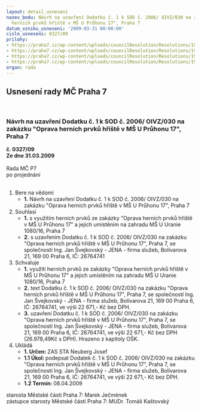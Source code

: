 ```yaml
---
layout: detail_usneseni
nazev_bodu: Návrh na uzavření Dodatku č. 1 k SOD č. 2006/ OIVZ/030 na zakázku "Oprava
  herních prvků hřiště v MŠ U Průhonu 17", Praha 7
datum_vzniku_usneseni: '2009-03-31 00:00:00'
cislo_usneseni: 0327/09
prilohy:
- https://praha7.cz/wp-content/uploads/councilResolution/Resolutions/19088/17-dodatek-n%c3%a1vrh.doc
- https://praha7.cz/wp-content/uploads/councilResolution/Resolutions/19088/17-pim0001.jpg
- https://praha7.cz/wp-content/uploads/councilResolution/Resolutions/19088/17-pim0002.jpg
- https://praha7.cz/wp-content/uploads/councilResolution/Resolutions/19088/17-sod_rada.doc
organ: rada
---
```

<div id="ucUsn_pList" class="usn">
	<span><h2>Usnesení rady MČ Praha 7 </h2>
<br></span><div class="standBody">
<span><h3>Návrh na uzavření Dodatku č. 1 k SOD č. 2006/ OIVZ/030 na zakázku "Oprava herních prvků hřiště v MŠ U Průhonu 17", Praha 7</h3></span><div class="center">
		<strong>č. 0327/09</strong><br>
	</div>
<div class="center">
		<strong>Ze dne 31.03.2009</strong><br><br>
	</div>Rada MČ P7<br> po projednání<br><br><ol>
<li>Bere na vědomí<ul><li>
<strong>1.</strong> Návrh na uzavření Dodatku č. 1 k SOD č. 2006/ OIVZ/030 na zakázku "Oprava herních prvků hřiště v MŠ U Průhonu 17", Praha 7</li></ul>
</li>
<li>Souhlasí<ul>
<li>
<strong>1.</strong> s využitím herních prvků ze zakázky "Oprava herních prvků hřiště v MŠ U Průhonu 17" a jejich umístěním na zahradu MŠ U Uranie 1080/16, Praha 7</li>
<li>
<strong>2.</strong> s uzavřením Dodatku č. 1 k SOD č. 2006/ OIVZ/030 na zakázku "Oprava herních prvků hřiště v MŠ U Průhonu 17", Praha 7, se společností  Ing. Jan Švejkovský - JENA - firma služeb, Bolívarova 21, 169 00 Praha 6,  IČ: 26764741</li>
</ul>
</li>
<li>Schvaluje<ul>
<li>
<strong>1.</strong> využití herních prvků ze zakázky "Oprava herních prvků hřiště v MŠ U Průhonu 17" a jejich umístěním na zahradu MŠ U Uranie 1080/16, Praha 7</li>
<li>
<strong>2.</strong> text Dodatku č. 1 k SOD č. 2006/ OIVZ/030 na zakázku "Oprava herních prvků hřiště v MŠ U Průhonu 17", Praha 7, se společností  Ing. Jan Švejkovský - JENA - firma služeb, Bolívarova 21, 169 00 Praha 6, IČ: 26764741, ve výši  22 671,- Kč bez DPH.	</li>
<li>
<strong>3.</strong> uzavření Dodatku č. 1 k SOD č. 2006/ OIVZ/030 na zakázku "Oprava herních prvků hřiště v MŠ U Průhonu 17", Praha 7, se společností  Ing. Jan Švejkovský - JENA - firma služeb, Bolívarova 21, 169 00 Praha 6, IČ: 26764741, ve výši  22 671,- Kč bez DPH (26.978,49Kč s DPH). Hrazeno z kapitoly OŠK.  	</li>
</ul>
</li>
<li>Ukládá<ul>
<li>
<strong>1. Určen: </strong>ZAS STA Neuberg Josef</li>
<li>
<strong>1.1 Úkol: </strong>podepsat Dodatek č. 1 k SOD č. 2006/ OIVZ/030 na zakázku "Oprava herních prvků hřiště v MŠ U Průhonu 17", Praha 7, se společností  Ing. Jan Švejkovský - JENA - firma služeb, Bolívarova 21, 169 00 Praha 6,  IČ: 26764741, ve výši  22 671,- Kč bez DPH.</li>
<li>
<strong>1.2 Termín: </strong>08.04.2009</li>
</ul>
</li>
</ol>starosta Městské části Praha 7: Marek Ječmének<br>zástupce starosty Městské části Praha 7: MUDr. Tomáš Kaštovský 
</div>
</div>